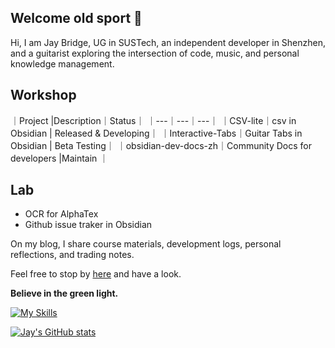 ## Welcome old sport 👋

Hi, I am Jay Bridge, UG in SUSTech, an independent developer in Shenzhen, and a guitarist exploring the intersection of code, music, and personal knowledge management.


## Workshop

｜Project |Description｜Status｜
｜---｜---｜---｜
｜CSV-lite｜csv in Obsidian | Released & Developing｜ 
｜Interactive-Tabs｜Guitar Tabs in Obsidian | Beta Testing｜
｜obsidian-dev-docs-zh｜Community Docs for developers |Maintain ｜

## Lab

- OCR for AlphaTex
- Github issue traker in Obsidian

<!--
## Building agents in obsidian!

🧩 Obsidian plugins developer.

🎨 Enjoy creating beautiful and modern front-end interfaces.

🌐 Building single-page applications.

✨ Learning to build Agentic Apps with Langchain.
-->
On my blog, I share course materials, development logs, personal reflections, and trading notes. 

Feel free to stop by [here](https://liubinfighter.github.io/Blog/) and have a look.

**Believe in the green light.**

[![My Skills](https://skillicons.dev/icons?i=obsidian,js,ts,html,css,git,github,python,md,aws,ubuntu,texmacs,langchain)](https://skillicons.dev)

[![Jay's GitHub stats](https://github-readme-stats.vercel.app/api?username=LIUBINfighter)](https://github.com/anuraghazra/github-readme-stats)


<!--
|  25.3-today    | |  Independent Developer  |
| --- | --- | --- |
|  ~~25.2-25.3~~   |  ~~@LiiiLabs~~   | ~~Intern~~ |
|  24.10-25.2   |   @PoliAI   | Intern |
|    23.10-24.4  |  @ARTINX   |  c++/opencv developer |
-->

<!--
**LIUBINfighter/LIUBINfighter** is a ✨ _special_ ✨ repository because its `README.md` (this file) appears on your GitHub profile.

Here are some ideas to get you started:

- 🔭 I’m currently working on ...
- 🌱 I’m currently learning ...  
- 👯 I’m looking to collaborate on ...
- 🤔 I’m looking for help with ...
- 💬 Ask me about ...
- 📫 How to reach me: ...
- 😄 Pronouns: ...
- ⚡ Fun fact: ...
-->
